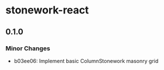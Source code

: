 # stonework-react

## 0.1.0

### Minor Changes

- b03ee06: Implement basic ColumnStonework masonry grid
